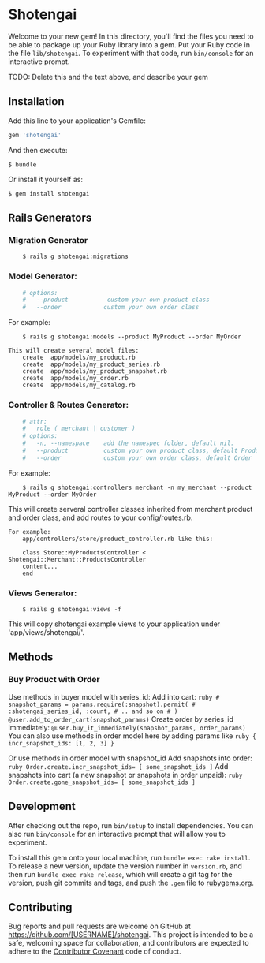 # Shotengai

Welcome to your new gem! In this directory, you'll find the files you need to be able to package up your Ruby library into a gem. Put your Ruby code in the file `lib/shotengai`. To experiment with that code, run `bin/console` for an interactive prompt.

TODO: Delete this and the text above, and describe your gem

## Installation

Add this line to your application's Gemfile:

```ruby
gem 'shotengai'
```

And then execute:

    $ bundle

Or install it yourself as:

    $ gem install shotengai

## Rails Generators
### Migration Generator
```shell
    $ rails g shotengai:migrations
```

### Model Generator:
```ruby
    # options:
    #   --product           custom your own product class
    #   --order            custom your own order class
```
For example:
```shell
    $ rails g shotengai:models --product MyProduct --order MyOrder
```
    This will create several model files:
        create  app/models/my_product.rb
        create  app/models/my_product_series.rb
        create  app/models/my_product_snapshot.rb
        create  app/models/my_order.rb
        create  app/models/my_catalog.rb

### Controller & Routes Generator:
```ruby
    # attr: 
    #   role ( merchant | customer )
    # options:
    #   -n, --namespace    add the namespec folder, default nil.
    #   --product          custom your own product class, default Product
    #   --order            custom your own order class, default Order
```
 For example:
```shell
    $ rails g shotengai:controllers merchant -n my_merchant --product MyProduct --order MyOrder
```
This will create serveral controller classes inherited from merchant product and order class,
    and add routes to your config/routes.rb.
    
    For example:
        app/controllers/store/product_controller.rb like this:

        class Store::MyProductsController < Shotengai::Merchant::ProductsController
        content...
        end

### Views Generator:
```shell
    $ rails g shotengai:views -f
```
This will copy shotengai example views to your application under 'app/views/shotengai/'.

## Methods

### Buy Product with Order
Use methods in buyer model with series_id:
    Add into cart:
    ``` ruby
        # snapshot_params = params.require(:snapshot).permit(
        #   :shotengai_series_id, :count, # .. and so on
        # )
        @user.add_to_order_cart(snapshot_params)
    ```
    Create order by series_id immediately:
    ```
        @user.buy_it_immediately(snapshot_params, order_params)
    ```
    You can also use methods in order model here by adding params like 
    ``` ruby
    { incr_snapshot_ids: [1, 2, 3] } 
    ```

Or use methods in order model with snapshot_id
    Add snapshots into order:
    ``` ruby
    Order.create.incr_snapshot_ids= [ some_snapshot_ids ]
    ```
    Add snapshots into cart (a new snapshot or snapshots in order unpaid):
    ``` ruby
    Order.create.gone_snapshot_ids= [ some_snapshot_ids ]
    ```


## Development

After checking out the repo, run `bin/setup` to install dependencies. You can also run `bin/console` for an interactive prompt that will allow you to experiment.

To install this gem onto your local machine, run `bundle exec rake install`. To release a new version, update the version number in `version.rb`, and then run `bundle exec rake release`, which will create a git tag for the version, push git commits and tags, and push the `.gem` file to [rubygems.org](https://rubygems.org).

## Contributing

Bug reports and pull requests are welcome on GitHub at https://github.com/[USERNAME]/shotengai. This project is intended to be a safe, welcoming space for collaboration, and contributors are expected to adhere to the [Contributor Covenant](http://contributor-covenant.org) code of conduct.

